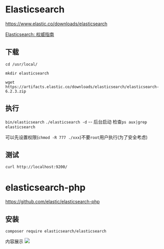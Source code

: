 # Elasticsearch

https://www.elastic.co/downloads/elasticsearch

[Elasticsearch: 权威指南](https://elasticsearch.cn/book/elasticsearch_definitive_guide_2.x/mapping-analysis.html)

## 下载

`cd /usr/local/`

`mkdir elasticsearch`

`wget https://artifacts.elastic.co/downloads/elasticsearch/elasticsearch-6.2.3.zip`

## 执行

`bin/elasticsearch`
`./elasticsearch -d` -- 后台启动 检查`ps aux|grep elasticsearch`

可以先设置权限(`chmod -R 777 ./xxx`)不要`root`用户执行(为了安全考虑)

## 测试

`curl http://localhost:9200/` 


# elasticsearch-php

https://github.com/elastic/elasticsearch-php

## 安装

`composer require elasticsearch/elasticsearch`



内容展示
![](https://ws1.sinaimg.cn/large/006tNc79gy1fpnualproij317s162gs9.jpg)











